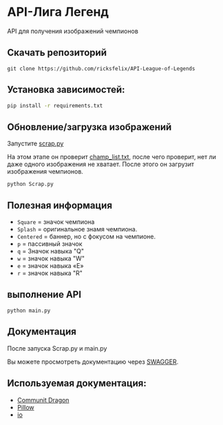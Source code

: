 # API-Лига Легенд
API для получения изображений чемпионов

## Скачать репозиторий
```
git clone https://github.com/ricksfelix/API-League-of-Legends
```

## Установка зависимостей:
``` bash
pip install -r requirements.txt
```
## Обновление/загрузка изображений
Запустите [scrap.py](https://github.com/ricksfelix/API-League-of-Legends/blob/main/scrap.py)

На этом этапе он проверит [champ_list.txt](https://github.com/ricksfelix/API-League-of-Legends/blob/main/champ_list.txt), после чего проверит, нет ли даже одного изображения не хватает. После этого он загрузит изображения чемпионов.


```
python Scrap.py
```
## Полезная информация
- `Square` = значок чемпиона
- `Splash` = оригинальное знамя чемпиона.
- `Centered` = баннер, но с фокусом на чемпионе.
- `p` = пассивный значок
- `q` = Значок навыка "Q"
- `w` = значок навыка "W"
- `e` = значок навыка «E»
- `r` = значок навыка "R"

## выполнение API
```
python main.py
```

## Документация
После запуска Scrap.py и main.py

Вы можете просмотреть документацию через [SWAGGER](http://127.0.0.1:8000/docs).

## Используемая документация:
  - [Communit Dragon](https://www.communitydragon.org/documentation)
  - [Pillow](https://pillow.readthedocs.io/en/stable/reference/Image.html)
  - [io](https://docs.python.org/3/library/io.html#io.BytesIO)